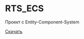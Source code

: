# RTS_ECS
Проект с Entity-Component-System

[Скачать](https://drive.google.com/drive/folders/1d3JtY2H-Pc_txDUEIRUu3tWhVnQb0Msn?usp=sharing)
